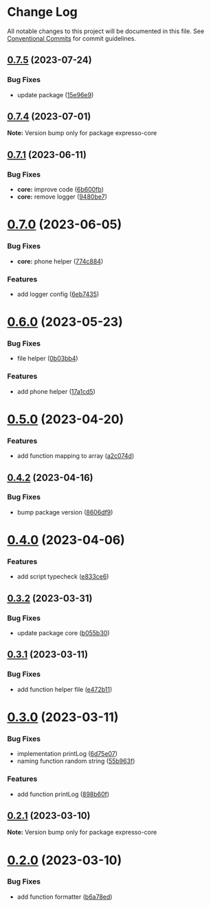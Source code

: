 # Change Log

All notable changes to this project will be documented in this file.
See [Conventional Commits](https://conventionalcommits.org) for commit guidelines.

## [0.7.5](https://github.com/masb0ymas/expresso/compare/v0.7.4...v0.7.5) (2023-07-24)

### Bug Fixes

- update package ([15e96e9](https://github.com/masb0ymas/expresso/commit/15e96e9970059ee074475877b179b32d989fa833))

## [0.7.4](https://github.com/masb0ymas/expresso/compare/v0.7.3...v0.7.4) (2023-07-01)

**Note:** Version bump only for package expresso-core

## [0.7.1](https://github.com/masb0ymas/expresso/compare/v0.7.0...v0.7.1) (2023-06-11)

### Bug Fixes

- **core:** improve code ([6b600fb](https://github.com/masb0ymas/expresso/commit/6b600fbf0ec76fd9be2f211b9e7e166b682991c1))
- **core:** remove logger ([9480be7](https://github.com/masb0ymas/expresso/commit/9480be7c1d20e4710ded3306b195dac26aaa751b))

# [0.7.0](https://github.com/masb0ymas/expresso/compare/v0.6.0...v0.7.0) (2023-06-05)

### Bug Fixes

- **core:** phone helper ([774c884](https://github.com/masb0ymas/expresso/commit/774c8840546a9b18866fed8edf82c2f2abbc33e5))

### Features

- add logger config ([6eb7435](https://github.com/masb0ymas/expresso/commit/6eb74357b6aa8b4b4f752075ed4e2ac5eae50347))

# [0.6.0](https://github.com/masb0ymas/expresso/compare/v0.5.4...v0.6.0) (2023-05-23)

### Bug Fixes

- file helper ([0b03bb4](https://github.com/masb0ymas/expresso/commit/0b03bb475a10bb69f46ef35eca6dded20f8d34b5))

### Features

- add phone helper ([17a1cd5](https://github.com/masb0ymas/expresso/commit/17a1cd5949122d853fc7c8fe11a476c244310a83))

# [0.5.0](https://github.com/masb0ymas/expresso/compare/v0.4.3...v0.5.0) (2023-04-20)

### Features

- add function mapping to array ([a2c074d](https://github.com/masb0ymas/expresso/commit/a2c074dc619cfbbfd6843651dfd8f57f3e6a7160))

## [0.4.2](https://github.com/masb0ymas/expresso/compare/v0.4.1...v0.4.2) (2023-04-16)

### Bug Fixes

- bump package version ([8606df9](https://github.com/masb0ymas/expresso/commit/8606df9281ec7151fdd73f841317fedd64ff2f26))

# [0.4.0](https://github.com/masb0ymas/expresso/compare/v0.3.2...v0.4.0) (2023-04-06)

### Features

- add script typecheck ([e833ce6](https://github.com/masb0ymas/expresso/commit/e833ce65a12016ae1d1e05ca8b6a0d26ac1e061f))

## [0.3.2](https://github.com/masb0ymas/expresso/compare/v0.3.1...v0.3.2) (2023-03-31)

### Bug Fixes

- update package core ([b055b30](https://github.com/masb0ymas/expresso/commit/b055b3088f4f4a4932c939a6c78a7769cbb77a35))

## [0.3.1](https://github.com/masb0ymas/expresso/compare/v0.3.0...v0.3.1) (2023-03-11)

### Bug Fixes

- add function helper file ([e472b11](https://github.com/masb0ymas/expresso/commit/e472b11644c98a5aa0615a93d254470bc63adc2f))

# [0.3.0](https://github.com/masb0ymas/expresso/compare/v0.2.1...v0.3.0) (2023-03-11)

### Bug Fixes

- implementation printLog ([6d75e07](https://github.com/masb0ymas/expresso/commit/6d75e07baa796b80457ebe72d7f413a4ffcd87dc))
- naming function random string ([55b963f](https://github.com/masb0ymas/expresso/commit/55b963f320b7d6cca36a7699326fed064ae001bb))

### Features

- add function printLog ([898b60f](https://github.com/masb0ymas/expresso/commit/898b60fa0e8a592745ef1e5f30527496042329f6))

## [0.2.1](https://github.com/masb0ymas/expresso/compare/v0.2.0...v0.2.1) (2023-03-10)

**Note:** Version bump only for package expresso-core

# [0.2.0](https://github.com/masb0ymas/expresso/compare/v0.1.0...v0.2.0) (2023-03-10)

### Bug Fixes

- add function formatter ([b6a78ed](https://github.com/masb0ymas/expresso/commit/b6a78ede98263004df8e6c2ca6fa497fd1b695c5))
